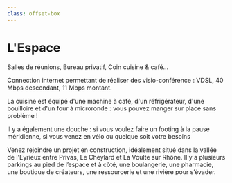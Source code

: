 ```yaml
---
class: offset-box
---
```




# L'Espace

Salles de réunions, Bureau privatif, Coin cuisine & café…

Connection internet permettant de réaliser des visio-conférence : VDSL, 40 Mbps descendant, 11 Mbps montant. 

La cuisine est équipé d'une machine à café, d'un réfrigérateur, d'une bouilloire et d'un four à microronde : vous pouvez manger sur place sans problème !

Il y a également une douche : si vous voulez faire un footing à la pause méridienne, si vous venez en vélo ou quelque soit votre besoins

Venez rejoindre un projet en construction, idéalement situé dans la vallée de l'Eyrieux entre Privas, Le Cheylard et La Voulte sur Rhône. Il y a plusieurs parkings au pied de l’espace et à côté, une boulangerie, une pharmacie, une boutique de créateurs, une ressourcerie et une rivière pour s’évader.
